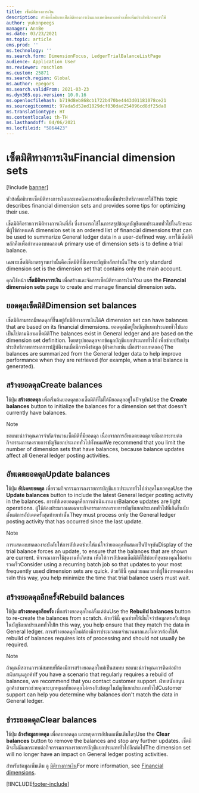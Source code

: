 ```yaml
---
title: เซ็ตมิติทางการเงิน
description: หัวข้อนี้อธิบายเซ็ตมิติทางการเงินและเทคนิคบางอย่างเพื่อเพิ่มประสิทธิภาพการใช้
author: yukonpeegs
manager: AnnBe
ms.date: 03/23/2021
ms.topic: article
ems.prod: ''
ms.technology: ''
ms.search.form: DimensionFocus, LedgerTrialBalanceListPage
audience: Application User
ms.reviewer: roschlom
ms.custom: 25871
ms.search.region: Global
ms.author: epegors
ms.search.validFrom: 2021-03-23
ms.dyn365.ops.version: 10.0.16
ms.openlocfilehash: b719d8eb868cb1722b470be4443d01181078ce21
ms.sourcegitcommit: 97ada5d52ed1829dcf030dad254096cd8df25da8
ms.translationtype: HT
ms.contentlocale: th-TH
ms.lasthandoff: 04/06/2021
ms.locfileid: "5864423"
---
```

# <a name="financial-dimension-sets"></a><span data-ttu-id="226cc-103">เซ็ตมิติทางการเงิน</span><span class="sxs-lookup"><span data-stu-id="226cc-103">Financial dimension sets</span></span>

[!include [banner](../includes/banner.md)]

<span data-ttu-id="226cc-104">หัวข้อนี้อธิบายเซ็ตมิติทางการเงินและเทคนิคบางอย่างเพื่อเพิ่มประสิทธิภาพการใช้</span><span class="sxs-lookup"><span data-stu-id="226cc-104">This topic describes financial dimension sets and provides some tips for optimizing their use.</span></span>

<span data-ttu-id="226cc-105">เซ็ตมิติคือรายการมิติทางการเงินที่สั่ง ซึ่งสามารถใช้ในการสรุปข้อมูลบัญชีแยกประเภททั่วไปในลักษณะที่ผู้ใช้กําหนด</span><span class="sxs-lookup"><span data-stu-id="226cc-105">A dimension set is an ordered list of financial dimensions that can be used to summarize General ledger data in a user-defined way.</span></span> <span data-ttu-id="226cc-106">การใช้เซ็ตมิติหลักคือเพื่อกําหนดงบทดลอง</span><span class="sxs-lookup"><span data-stu-id="226cc-106">A primary use of dimension sets is to define a trial balance.</span></span>

<span data-ttu-id="226cc-107">เฉพาะเซ็ตมิติมาตรฐานเท่านั้นคือเซ็ตมิติที่มีเฉพาะบัญชีหลักเท่านั้น</span><span class="sxs-lookup"><span data-stu-id="226cc-107">The only standard dimension set is the dimension set that contains only the main account.</span></span>

<span data-ttu-id="226cc-108">คุณใช้หน้า **เซ็ตมิติทางการเงิน** เพื่อสร้างและจัดการเซ็ตมิติทางการเงิน</span><span class="sxs-lookup"><span data-stu-id="226cc-108">You use the **Financial dimension sets** page to create and manage financial dimension sets.</span></span>

## <a name="dimension-set-balances"></a><span data-ttu-id="226cc-109">ยอดดุลเซ็ตมิติ</span><span class="sxs-lookup"><span data-stu-id="226cc-109">Dimension set balances</span></span>

<span data-ttu-id="226cc-110">เซ็ตมิติสามารถมียอดดุลที่ขึ้นอยู่กับมิติทางการเงินได้</span><span class="sxs-lookup"><span data-stu-id="226cc-110">A dimension set can have balances that are based on its financial dimensions.</span></span> <span data-ttu-id="226cc-111">ยอดดุลมีอยู่ในบัญชีแยกประเภททั่วไปและเป็นไปตามนิยามเซ็ตมิติ</span><span class="sxs-lookup"><span data-stu-id="226cc-111">The balances exist in General ledger and are based on the dimension set definition.</span></span> <span data-ttu-id="226cc-112">โดยสรุปยอดดุลจากข้อมูลบัญชีแยกประเภททั่วไป เพื่อช่วยปรับปรุงประสิทธิภาพการผลการปฏิบัติงานเมื่อมีการดึงข้อมูล (ตัวอย่างเช่น เมื่อสร้างงบทดลอง)</span><span class="sxs-lookup"><span data-stu-id="226cc-112">The balances are summarized from the General ledger data to help improve performance when they are retrieved (for example, when a trial balance is generated).</span></span>

## <a name="create-balances"></a><span data-ttu-id="226cc-113">สร้างยอดดุล</span><span class="sxs-lookup"><span data-stu-id="226cc-113">Create balances</span></span>

<span data-ttu-id="226cc-114">ใช้ปุ่ม **สร้างยอดดุล** เพื่อเริ่มต้นยอดดุลของเซ็ตมิติที่ไม่ได้มียอดดุลอยู่ในปัจจุบัน</span><span class="sxs-lookup"><span data-stu-id="226cc-114">Use the **Create balances** button to initialize the balances for a dimension set that doesn't currently have balances.</span></span>

> [!NOTE]
> <span data-ttu-id="226cc-115">ขอแนะนำว่าคุณควรจํากัดจํานวนเซ็ตมิติที่มียอดดุล เนื่องจากการอัพเดตยอดดุลจะมีผลกระทบต่อกิจกรรมการลงรายการบัญชีแยกประเภททั่วไปทั้งหมด</span><span class="sxs-lookup"><span data-stu-id="226cc-115">We recommend that you limit the number of dimension sets that have balances, because balance updates affect all General ledger posting activities.</span></span>

## <a name="update-balances"></a><span data-ttu-id="226cc-116">อัพเดตยอดดุล</span><span class="sxs-lookup"><span data-stu-id="226cc-116">Update balances</span></span>

<span data-ttu-id="226cc-117">ใช้ปุ่ม **อัปเดตยอดดุล** เพื่อรวมกิจกรรมการลงรายการบัญชีแยกประเภททั่วไปล่าสุดในยอดดุล</span><span class="sxs-lookup"><span data-stu-id="226cc-117">Use the **Update balances** button to include the latest General ledger posting activity in the balances.</span></span> <span data-ttu-id="226cc-118">การอัปเดตยอดดุลคือการดําเนินงานเบา</span><span class="sxs-lookup"><span data-stu-id="226cc-118">Balance updates are light operations.</span></span> <span data-ttu-id="226cc-119">ผู้ใช้ต้องประมวลผลเฉพาะกิจกรรมการลงรายการบัญชีแยกประเภททั่วไปที่เกิดขึ้นนับตั้งแต่การอัปเดตครั้งสุดท้ายเท่านั้น</span><span class="sxs-lookup"><span data-stu-id="226cc-119">They must process only the General ledger posting activity that has occurred since the last update.</span></span>

> [!NOTE]
> <span data-ttu-id="226cc-120">การแสดงงบทดลองจะบังคับให้การอัปเดตช่วยให้แน่ใจว่ายอดดุลที่แสดงเป็นปัจจุบัน</span><span class="sxs-lookup"><span data-stu-id="226cc-120">Display of the trial balance forces an update, to ensure that the balances that are shown are current.</span></span> <span data-ttu-id="226cc-121">พิจารณาการใช้ชุดงานที่เกิดซน เพื่อให้การอัปเดตเซ็ตมิติที่ใช้บ่อยที่สุดของคุณได้อย่างรวดเร็ว</span><span class="sxs-lookup"><span data-stu-id="226cc-121">Consider using a recurring batch job so that updates to your most frequently used dimension sets are quick.</span></span> <span data-ttu-id="226cc-122">ด้วยวิธีนี้ คุณช่วยลดเวลาที่ผู้ใช้งบทดลองต้องรอ</span><span class="sxs-lookup"><span data-stu-id="226cc-122">In this way, you help minimize the time that trial balance users must wait.</span></span>

## <a name="rebuild-balances"></a><span data-ttu-id="226cc-123">สร้างยอดดุลอีกครั้ง</span><span class="sxs-lookup"><span data-stu-id="226cc-123">Rebuild balances</span></span>

<span data-ttu-id="226cc-124">ใช้ปุ่ม **สร้างยอดดุลอีกครั้ง** เพื่อสร้างยอดดุลใหม่ตั้งแต่ต้น</span><span class="sxs-lookup"><span data-stu-id="226cc-124">Use the **Rebuild balances** button to re-create the balances from scratch.</span></span> <span data-ttu-id="226cc-125">ด้วยวิธีนี้ คุณช่วยให้มั่นใจว่าข้อมูลตรงกับข้อมูลในบัญชีแยกประเภททั่วไป</span><span class="sxs-lookup"><span data-stu-id="226cc-125">In this way, you help ensure that they match the data in General ledger.</span></span> <span data-ttu-id="226cc-126">การสร้างยอดดุลใหม่ต้องมีการประมวลผลจำนวนมากและไม่ควรต้องใช้</span><span class="sxs-lookup"><span data-stu-id="226cc-126">A rebuild of balances requires lots of processing and should not usually be required.</span></span>

> [!NOTE]
> <span data-ttu-id="226cc-127">ถ้าคุณมีสถานการณ์สมทบที่ต้องมีการสร้างยอดดุลใหม่เป็นสมทบ ขอแนะนำว่าคุณควรติดต่อฝ่ายสนับสนุนลูกค้า</span><span class="sxs-lookup"><span data-stu-id="226cc-127">If you have a scenario that regularly requires a rebuild of balances, we recommend that you contact customer support.</span></span> <span data-ttu-id="226cc-128">ฝ่ายสนับสนุนลูกค้าสามารถช่วยคุณระบุเหตุผลที่ยอดดุลไม่ตรงกับข้อมูลในบัญชีแยกประเภททั่วไป</span><span class="sxs-lookup"><span data-stu-id="226cc-128">Customer support can help you determine why balances don't match the data in General ledger.</span></span>

## <a name="clear-balances"></a><span data-ttu-id="226cc-129">ชำระยอดดุล</span><span class="sxs-lookup"><span data-stu-id="226cc-129">Clear balances</span></span>

<span data-ttu-id="226cc-130">ใช้ปุ่ม **ล้างข้อมูลยอดดุล** เพื่อลบยอดดุล และหยุดการอัปเดตเพิ่มเติมใดๆ</span><span class="sxs-lookup"><span data-stu-id="226cc-130">Use the **Clear balances** button to remove the balances and stop any further updates.</span></span> <span data-ttu-id="226cc-131">เซ็ตมิติจะไม่มีผลกระทบต่อกิจกรรมการลงรายการบัญชีแยกประเภททั่วไปอีกต่อไป</span><span class="sxs-lookup"><span data-stu-id="226cc-131">The dimension set will no longer have an impact on General ledger posting activities.</span></span>

<span data-ttu-id="226cc-132">สำหรับข้อมูลเพิ่มเติม ดู [มิติทางการเงิน](financial-dimensions.md)</span><span class="sxs-lookup"><span data-stu-id="226cc-132">For more information, see [Financial dimensions](financial-dimensions.md).</span></span>

[!INCLUDE[footer-include](../../includes/footer-banner.md)]
